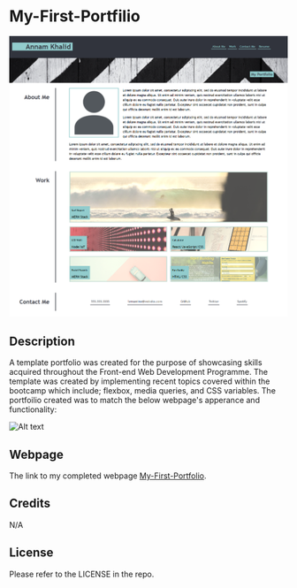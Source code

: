 # My-First-Portfilio
![Alt text](images/portfolio_webpage_screenshot.png)
## Description

A template portfolio was created for the purpose of showcasing skills acquired throughout the Front-end Web Development Programme. The template was created by implementing recent topics covered within the bootcamp which include; flexbox, media queries, and CSS variables. The portfoilio created was to match the below webpage's apperance and functionality:

![Alt text](images/01-css-challenge-demo.gif)

## Webpage

The link to my completed webpage [My-First-Portfolio](https://annamkhalid.github.io/My-First-Portfilio).


## Credits

N/A

## License

Please refer to the LICENSE in the repo.

